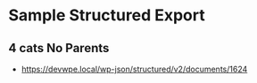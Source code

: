 # Sample Structured Export

## 4 cats No Parents

 * https://devwpe.local/wp-json/structured/v2/documents/1624